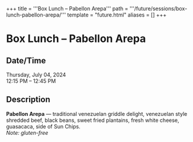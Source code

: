 +++
title = '''Box Lunch – Pabellon Arepa'''
path = '''/future/sessions/box-lunch-pabellon-arepa/'''
template = "future.html"
aliases = []
+++

<h1>Box Lunch – Pabellon Arepa</h1>

<h2>Date/Time</h2>
<p>Thursday, July 04, 2024<br>
12:15 PM – 12:45 PM</p>
<h2>Description</h2>

<div class="ag87-crtemvc-hsbk"><div class="css-vsf5of"><p class="carina-rte-public-DraftStyleDefault-block"><span style="font-weight: bold;">Pabellon Arepa</span> — traditional venezuelan griddle delight, venezuelan style shredded beef, black beans, sweet fried plantains, fresh white cheese, guasacaca, side of Sun Chips.<br><span style="font-style: italic;">Note: gluten-free</span></p></div></div>


